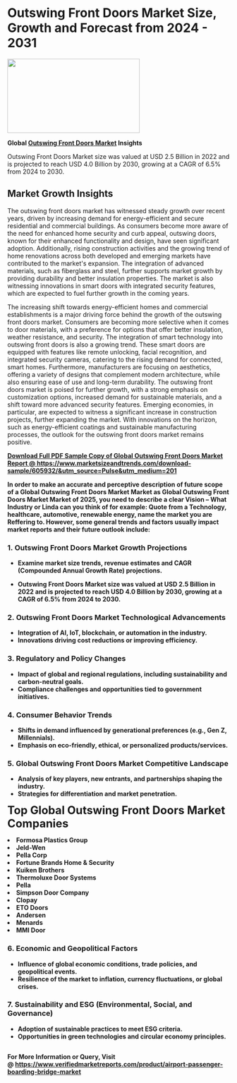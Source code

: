 <H1>Outswing Front Doors Market Size, Growth and Forecast from 2024 - 2031</H1><img class="aligncenter size-medium wp-image-584254" src="https://thirdeyenews.in/wp-content/uploads/2024/09/Global-Market-Research-300x168.jpeg" alt="" width="300" height="168" /><p><strong>Global&nbsp;<a href="https://www.marketsizeandtrends.com/download-sample/605932/&amp;utm_source=Pulse&amp;utm_medium=201">Outswing Front Doors Market</a> Insights</strong></p><p>Outswing Front Doors Market size was valued at USD 2.5 Billion in 2022 and is projected to reach USD 4.0 Billion by 2030, growing at a CAGR of 6.5% from 2024 to 2030.</p><p><h2>Market Growth Insights</h2> <p>The outswing front doors market has witnessed steady growth over recent years, driven by increasing demand for energy-efficient and secure residential and commercial buildings. As consumers become more aware of the need for enhanced home security and curb appeal, outswing doors, known for their enhanced functionality and design, have seen significant adoption. Additionally, rising construction activities and the growing trend of home renovations across both developed and emerging markets have contributed to the market's expansion. The integration of advanced materials, such as fiberglass and steel, further supports market growth by providing durability and better insulation properties. The market is also witnessing innovations in smart doors with integrated security features, which are expected to fuel further growth in the coming years.</p> <p><strong><a href="#"></a></strong></p> <p>The increasing shift towards energy-efficient homes and commercial establishments is a major driving force behind the growth of the outswing front doors market. Consumers are becoming more selective when it comes to door materials, with a preference for options that offer better insulation, weather resistance, and security. The integration of smart technology into outswing front doors is also a growing trend. These smart doors are equipped with features like remote unlocking, facial recognition, and integrated security cameras, catering to the rising demand for connected, smart homes. Furthermore, manufacturers are focusing on aesthetics, offering a variety of designs that complement modern architecture, while also ensuring ease of use and long-term durability. The outswing front doors market is poised for further growth, with a strong emphasis on customization options, increased demand for sustainable materials, and a shift toward more advanced security features. Emerging economies, in particular, are expected to witness a significant increase in construction projects, further expanding the market. With innovations on the horizon, such as energy-efficient coatings and sustainable manufacturing processes, the outlook for the outswing front doors market remains positive. <strong><a href="#"></p><p><span class=""><strong>Download Full PDF Sample Copy of Global Outswing Front Doors Market Report</strong> @ <a href="https://www.marketsizeandtrends.com/download-sample/605932/&amp;utm_source=Pulse&amp;utm_medium=201" target="_blank">https://www.marketsizeandtrends.com/download-sample/605932/&amp;utm_source=Pulse&amp;utm_medium=201</a></span></p><p>In order to make an accurate and perceptive description of future scope of a Global&nbsp;Outswing Front Doors Market Market as Global&nbsp;Outswing Front Doors Market Market of 2025, you need to describe a clear Vision &ndash; What Industry or Linda can you think of for example: Quote from a Technology, healthcare, automotive, renewable energy, name the market you are Reffering to. However, some general trends and factors usually impact market reports and their future outlook include:</p><h3>1.&nbsp;<strong>Outswing Front Doors Market Growth Projections</strong></h3><ul><li>Examine market size trends, revenue estimates and CAGR (Compounded Annual Growth Rate) projections.</li><li><p>Outswing Front Doors Market size was valued at USD 2.5 Billion in 2022 and is projected to reach USD 4.0 Billion by 2030, growing at a CAGR of 6.5% from 2024 to 2030.</p></li></ul><h3>2.&nbsp;<strong>Outswing Front Doors Market Technological Advancements</strong></h3><ul><li>Integration of AI, IoT, blockchain, or automation in the industry.</li><li>Innovations driving cost reductions or improving efficiency.</li></ul><h3>3.&nbsp;<strong>Regulatory and Policy Changes</strong></h3><ul><li>Impact of global and regional regulations, including sustainability and carbon-neutral goals.</li><li>Compliance challenges and opportunities tied to government initiatives.</li></ul><h3>4.&nbsp;<strong>Consumer Behavior Trends</strong></h3><ul><li>Shifts in demand influenced by generational preferences (e.g., Gen Z, Millennials).</li><li>Emphasis on eco-friendly, ethical, or personalized products/services.</li></ul><h3>5.&nbsp;<strong>Global Outswing Front Doors Market Competitive Landscape</strong></h3><ul><li>Analysis of key players, new entrants, and partnerships shaping the industry.</li><li>Strategies for differentiation and market penetration.</li></ul><p data-pm-slice="1 1 []"><span style="color: inherit; font-family: inherit; font-size: 25px;">Top Global Outswing Front Doors Market Companies</span></p><div class="" data-test-id=""><p><li>Formosa Plastics Group</li><li> Jeld-Wen</li><li> Pella Corp</li><li> Fortune Brands Home & Security</li><li> Kuiken Brothers</li><li> Thermoluxe Door Systems</li><li> Pella</li><li> Simpson Door Company</li><li> Clopay</li><li> ETO Doors</li><li> Andersen</li><li> Menards</li><li> MMI Door</li></p></div><h3>6.&nbsp;<strong>Economic and Geopolitical Factors</strong></h3><ul><li>Influence of global economic conditions, trade policies, and geopolitical events.</li><li>Resilience of the market to inflation, currency fluctuations, or global crises.</li></ul><h3>7.&nbsp;<strong>Sustainability and ESG (Environmental, Social, and Governance)</strong></h3><ul><li>Adoption of sustainable practices to meet ESG criteria.</li><li>Opportunities in green technologies and circular economy principles.</li></ul><h2><strong style="font-size: 14px;">For More Information or Query, Visit @&nbsp;</strong><a style="background-color: #ffffff; font-size: 14px;" href="https://www.marketsizeandtrends.com/report/outswing-front-doors-market/" target="_blank">https://www.verifiedmarketreports.com/product/airport-passenger-boarding-bridge-market</a></h2>
